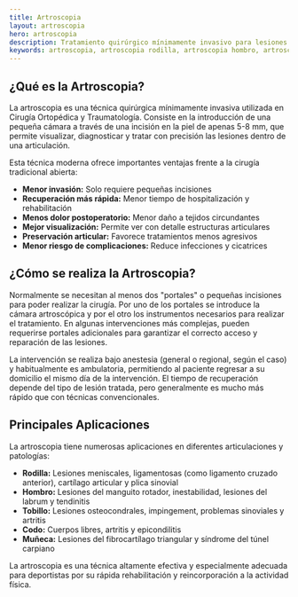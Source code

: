 ```yaml
---
title: Artroscopia
layout: artroscopia
hero: artroscopia
description: Tratamiento quirúrgico mínimamente invasivo para lesiones articulares mediante artroscopia. Dr. Sammy Orozco, especialista en Cirugía Artroscópica en Cali, Colombia.
keywords: artroscopia, artroscopia rodilla, artroscopia hombro, artroscopia tobillo, cirugía artroscópica, técnica mínimamente invasiva, artroscopia cali
---
```


## ¿Qué es la Artroscopia?

La artroscopia es una técnica quirúrgica mínimamente invasiva utilizada en Cirugía Ortopédica y Traumatología. Consiste en la introducción de una pequeña cámara a través de una incisión en la piel de apenas 5-8 mm, que permite visualizar, diagnosticar y tratar con precisión las lesiones dentro de una articulación.

Esta técnica moderna ofrece importantes ventajas frente a la cirugía tradicional abierta:

- **Menor invasión:** Solo requiere pequeñas incisiones
- **Recuperación más rápida:** Menor tiempo de hospitalización y rehabilitación
- **Menos dolor postoperatorio:** Menor daño a tejidos circundantes
- **Mejor visualización:** Permite ver con detalle estructuras articulares
- **Preservación articular:** Favorece tratamientos menos agresivos
- **Menor riesgo de complicaciones:** Reduce infecciones y cicatrices

## ¿Cómo se realiza la Artroscopia?

Normalmente se necesitan al menos dos "portales" o pequeñas incisiones para poder realizar la cirugía. Por uno de los portales se introduce la cámara artroscópica y por el otro los instrumentos necesarios para realizar el tratamiento. En algunas intervenciones más complejas, pueden requerirse portales adicionales para garantizar el correcto acceso y reparación de las lesiones.

La intervención se realiza bajo anestesia (general o regional, según el caso) y habitualmente es ambulatoria, permitiendo al paciente regresar a su domicilio el mismo día de la intervención. El tiempo de recuperación depende del tipo de lesión tratada, pero generalmente es mucho más rápido que con técnicas convencionales.

## Principales Aplicaciones

La artroscopia tiene numerosas aplicaciones en diferentes articulaciones y patologías:

- **Rodilla:** Lesiones meniscales, ligamentosas (como ligamento cruzado anterior), cartílago articular y plica sinovial
- **Hombro:** Lesiones del manguito rotador, inestabilidad, lesiones del labrum y tendinitis
- **Tobillo:** Lesiones osteocondrales, impingement, problemas sinoviales y artritis
- **Codo:** Cuerpos libres, artritis y epicondilitis
- **Muñeca:** Lesiones del fibrocartílago triangular y síndrome del túnel carpiano

La artroscopia es una técnica altamente efectiva y especialmente adecuada para deportistas por su rápida rehabilitación y reincorporación a la actividad física.

